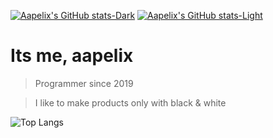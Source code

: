 [![Aapelix's GitHub stats-Dark](https://github-readme-stats.vercel.app/api?username=aapelix&show_icons=true&theme=dark#gh-dark-mode-only)](https://github.com/anuraghazra/github-readme-stats#gh-dark-mode-only)
[![Aapelix's GitHub stats-Light](https://github-readme-stats.vercel.app/api?username=aapelix&show_icons=true&theme=default#gh-light-mode-only)](https://github.com/anuraghazra/github-readme-stats#gh-light-mode-only)

# Its me, aapelix

> Programmer since 2019

> I like to make products only with black & white

![Top Langs](https://github-readme-stats.vercel.app/api/top-langs/?username=aapelix&hide_progress=true&theme=default)